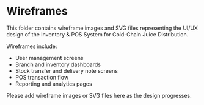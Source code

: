 # Wireframes

This folder contains wireframe images and SVG files representing the UI/UX design of the Inventory & POS System for Cold-Chain Juice Distribution.

Wireframes include:
- User management screens
- Branch and inventory dashboards
- Stock transfer and delivery note screens
- POS transaction flow
- Reporting and analytics pages

Please add wireframe images or SVG files here as the design progresses.

